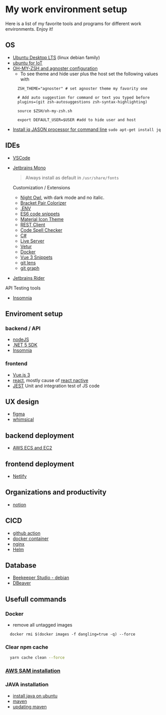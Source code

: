 # My work environment setup 

Here is a list of my favorite tools and programs for different work environments. Enjoy it!

## OS
  - [Ubuntu Desktop LTS](https://ubuntu.com/download/desktop) (linux debian family)
  - [ubuntu for IoT](https://ubuntu.com/download/iot)
  - [OH-MY-ZSH and agnoster configuration](https://www.tecmint.com/install-oh-my-zsh-in-ubuntu/)
    * To see theme and hide user plus the host set the following values with 
    ```shell
      ZSH_THEME="agnoster" # set agnoster theme my favority one
      
      # Add auto suggestion for command or text you typed before
      plugins=(git zsh-autosuggestions zsh-syntax-highlighting)

      source $ZSH/oh-my-zsh.sh
      
      export DEFAULT_USER=$USER #add to hide user and host
    ```
   - [Install jq JASON processor for command line](https://stackoverflow.com/questions/33184780/install-jq-json-processor-on-ubuntu-10-04)
    `sudo apt-get install jq`

## IDEs
- [VSCode](https://code.visualstudio.com/)
- [Jetbrains Mono](https://www.jetbrains.com/lp/mono/#how-to-install)
  > Always install as default in `/usr/share/fonts`
  
  Customization / Extensions
  - [Night Owl](https://marketplace.visualstudio.com/items?itemName=sdras.night-owl), with dark mode and no italic.
  - [Bracket Pair Colorizer](https://marketplace.visualstudio.com/items?itemName=CoenraadS.bracket-pair-colorizer-2)
  - [.ENV](https://github.com/zaynali53/DotENV)
  - [ES6 code snippets](https://marketplace.visualstudio.com/items?itemName=jmsv.JavaScriptSnippetsStandard)
  - [Material Icon Theme](https://marketplace.visualstudio.com/items?itemName=PKief.material-icon-theme)
  - [REST Client](https://marketplace.visualstudio.com/items?itemName=humao.rest-client)
  - [Code Spell Checker](https://marketplace.visualstudio.com/items?itemName=streetsidesoftware.code-spell-checker)
  - [C#](https://marketplace.visualstudio.com/items?itemName=ms-dotnettools.csharp)
  - [Live Server](https://marketplace.visualstudio.com/items?itemName=ritwickdey.LiveServer)
  - [Vetur](https://marketplace.visualstudio.com/items?itemName=octref.vetur)
  - [Docker](https://marketplace.visualstudio.com/items?itemName=ms-azuretools.vscode-docker)
  - [Vue 3 Snippets](https://marketplace.visualstudio.com/items?itemName=hollowtree.vue-snippets)
  - [git lens](https://marketplace.visualstudio.com/items?itemName=eamodio.gitlens)
  - [git graph](https://marketplace.visualstudio.com/items?itemName=mhutchie.git-graph)
 - [Jetbrains Rider](https://www.jetbrains.com/rider/)
 
 API Testing tools
  - [Insomnia](https://insomnia.rest/download)
 
 ## Enviroment setup
 
 ### backend / API
 
 - [nodeJS](https://nodejs.org/en/)
 - [.NET 5 SDK](https://docs.microsoft.com/en-us/dotnet/core/install/linux)
 - [Insomnia](https://insomnia.rest/download)
 
 ### frontend
 
 - [Vue.js 3](https://v3.vuejs.org/)
 - [react](https://reactjs.org/), mostly cause of [react nactive](https://reactnative.dev/)
 - [JEST](https://jestjs.io/) Unit and integration test of JS code
 
 ## UX design
 - [figma](https://www.figma.com/)
 - [whimsical](https://whimsical.com)
 
 ## backend deployment 
  
 - [AWS ECS and EC2](https://aws.amazon.com/ecs/)
 
 ## frontend deployment
 - [Netlify](https://www.netlify.com/)
 
 ## Organizations and productivity
 - [notion](https://www.notion.so/)
 
 ## CICD
 - [github action](https://github.com/features/actions)
 - [docker container](https://www.docker.com/resources/what-container)
 - [nginx](https://www.nginx.com/)
 - [Helm](https://helm.sh/)
 
 ## Database
 - [Beekeeper Studio - debian](https://docs.beekeeperstudio.io/installation/#linux-installation)
 - [DBeaver](https://dbeaver.io/download/)

## Usefull commands

  ### Docker
  * remove all untagged images
  ```shell
    docker rmi $(docker images -f dangling=true -q) --force
  ```
  
  ### Clear npm cache
  ```bash
    yarn cache clean --force
  ```
  
  ### [AWS SAM installation](https://docs.aws.amazon.com/serverless-application-model/latest/developerguide/serverless-sam-cli-install-linux.html)
  ### JAVA installation
  * [install java on ubuntu ](https://linuxize.com/post/install-java-on-ubuntu-20-04/)
  * [maven](https://linuxize.com/post/how-to-install-apache-maven-on-ubuntu-20-04/)
  * [updating maven](https://linuxize.com/post/how-to-install-apache-maven-on-ubuntu-20-04/#2-downloading-apache-maven)
  
